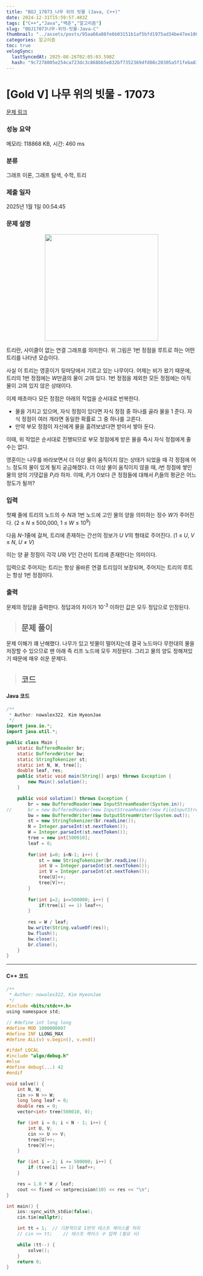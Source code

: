 ```yaml
---
title: "BOJ_17073_나무 위의 빗물 (Java, C++)"
date: 2024-12-31T15:59:57.483Z
tags: ["C++","Java","백준","알고리즘"]
slug: "BOJ17073나무-위의-빗물-Java-C"
thumbnail: "../assets/posts/95aa66a08fe6b03151b1af5bfd1975ad34be47ee10631428404f7a642fc38c9e.png"
categories: 알고리즘
toc: true
velogSync:
  lastSyncedAt: 2025-08-26T02:05:03.598Z
  hash: "9c7278005e254ca723dc3c868bb5e832bf7352369dfd08c20305a5f1feba81b8"
---
```


# [Gold V] 나무 위의 빗물 - 17073 

[문제 링크](https://www.acmicpc.net/problem/17073) 

### 성능 요약

메모리: 118868 KB, 시간: 460 ms

### 분류

그래프 이론, 그래프 탐색, 수학, 트리

### 제출 일자

2025년 1월 1일 00:54:45

### 문제 설명

<p style="text-align: center;"><img alt="" src="https://upload.acmicpc.net/96077f22-38dc-4cab-8122-1a693bc3928f/-/preview/" style="height: 282px; width: 300px;"><br>
 </p>

<p>트리란, 사이클이 없는 연결 그래프를 의미한다. 위 그림은 1번 정점을 루트로 하는 어떤 트리를 나타낸 모습이다.</p>

<p>사실 이 트리는 영훈이가 뒷마당에서 기르고 있는 나무이다. 어제는 비가 왔기 때문에, 트리의 1번 정점에는 <em>W</em>만큼의 물이 고여 있다. 1번 정점을 제외한 모든 정점에는 아직 물이 고여 있지 않은 상태이다.</p>

<p>이제 매초마다 모든 정점은 아래의 작업을 순서대로 반복한다.</p>

<ul>
	<li>물을 가지고 있으며, 자식 정점이 있다면 자식 정점 중 하나를 골라 물을 1 준다. 자식 정점이 여러 개라면 동일한 확률로 그 중 하나를 고른다.</li>
	<li>만약 부모 정점이 자신에게 물을 흘려보냈다면 받아서 쌓아 둔다.</li>
</ul>

<p>이때, 위 작업은 순서대로 진행되므로 부모 정점에게 받은 물을 즉시 자식 정점에게 줄 수는 없다.</p>

<p>영훈이는 나무를 바라보면서 더 이상 물이 움직이지 않는 상태가 되었을 때 각 정점에 어느 정도의 물이 있게 될지 궁금해졌다. 더 이상 물이 움직이지 않을 때, <em>i</em>번 정점에 쌓인 물의 양의 기댓값을 <em>P<sub>i</sub></em>라 하자. 이때, <em>P<sub>i</sub></em>가 0보다 큰 정점들에 대해서 <em>P<sub>i</sub></em>들의 평균은 어느 정도가 될까?</p>

### 입력 

 <p>첫째 줄에 트리의 노드의 수 <em>N</em>과 1번 노드에 고인 물의 양을 의미하는 정수 <em>W</em>가 주어진다. (2 ≤ <em>N </em>≤ 500,000, 1 ≤ <em>W</em> ≤ 10<sup>9</sup>)</p>

<p>다음 <em>N-1</em>줄에 걸쳐, 트리에 존재하는 간선의 정보가 <em>U V</em>의 형태로 주어진다. (1 ≤ <em>U</em>,<em> V</em> ≤<em> N</em>​​​​, <em>U </em>≠ <em>V</em>)</p>

<p>이는 양 끝 정점이 각각 <em>U</em>와 <em>V</em>인 간선이 트리에 존재한다는 의미이다.</p>

<p>입력으로 주어지는 트리는 항상 올바른 연결 트리임이 보장되며, 주어지는 트리의 루트는 항상 1번 정점이다.</p>

### 출력 

 <p>문제의 정답을 출력한다. 정답과의 차이가 10<sup>-3</sup> 이하인 값은 모두 정답으로 인정된다.</p>

> ## 문제 풀이

문제 이해가 꽤 난해했다. 나무가 있고 빗물이 떨어지는데 결국 노드마다 무한대의 물을 저장할 수 있으므로 맨 아래 즉 리프 노드에 모두 저장된다. 그리고 물의 양도 정해져있기 때문에 매우 쉬운 문제다. 

> ## 코드

#### Java 코드
```java
/**
 * Author: nowalex322, Kim HyeonJae
 */
import java.io.*;
import java.util.*;

public class Main {
	static BufferedReader br;
	static BufferedWriter bw;
	static StringTokenizer st;
    static int N, W, tree[];
    double leaf, res;
	public static void main(String[] args) throws Exception {
		new Main().solution();
	}

	public void solution() throws Exception {
		br = new BufferedReader(new InputStreamReader(System.in));
//		br = new BufferedReader(new InputStreamReader(new FileInputStream("input.txt")));
		bw = new BufferedWriter(new OutputStreamWriter(System.out));
		st = new StringTokenizer(br.readLine());
		N = Integer.parseInt(st.nextToken());
		W = Integer.parseInt(st.nextToken());
		tree = new int[500010];
		leaf = 0;
		
		for(int i=0; i<N-1; i++) {
			st = new StringTokenizer(br.readLine());
			int U = Integer.parseInt(st.nextToken());
			int V = Integer.parseInt(st.nextToken());
			tree[U]++;
			tree[V]++;
		}
		
		for(int i=2; i<=500000; i++) {
			if(tree[i] == 1) leaf++;
		}
		
		res = W / leaf;
		bw.write(String.valueOf(res));
		bw.flush();
		bw.close();
		br.close();
	}
}
```
---

#### C++ 코드
```c
/**
 * Author: nowalex322, Kim HyeonJae
 */
#include <bits/stdc++.h>
using namespace std;

// #define int long long
#define MOD 1000000007
#define INF LLONG_MAX
#define ALL(v) v.begin(), v.end()

#ifdef LOCAL
#include "algo/debug.h"
#else
#define debug(...) 42
#endif

void solve() {
    int N, W;
    cin >> N >> W;
    long long leaf = 0;
    double res = 0;
    vector<int> tree(500010, 0);

    for (int i = 0; i < N - 1; i++) {
        int U, V;
        cin >> U >> V;
        tree[U]++;
        tree[V]++;
    }

    for (int i = 2; i <= 500000; i++) {
        if (tree[i] == 1) leaf++;
    }

    res = 1.0 * W / leaf;
    cout << fixed << setprecision(10) << res << "\n";
}

int main() {
    ios::sync_with_stdio(false);
    cin.tie(nullptr);

    int tt = 1;  // 기본적으로 1번의 테스트 케이스를 처리
    // cin >> tt;    // 테스트 케이스 수 입력 (필요 시)

    while (tt--) {
        solve();
    }
    return 0;
}
```